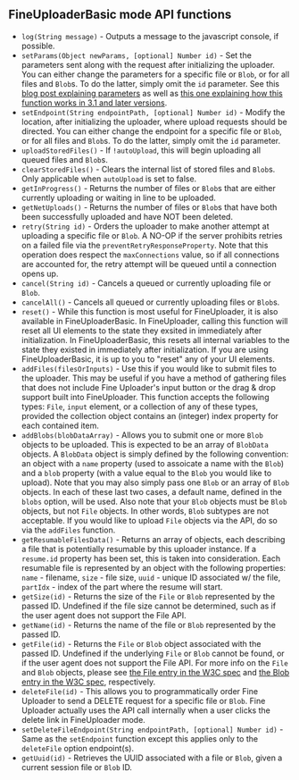 ## FineUploaderBasic mode API functions ##
* `log(String message)` - Outputs a message to the javascript console, if possible.
* `setParams(Object newParams, [optional] Number id)` - Set the parameters sent along with the request after initializing the uploader.
You can either change the parameters for a specific file or `Blob`, or for all files and `Blob`s.  To do the latter, simply omit the `id` parameter.
See this [blog post explaining parameters](http://blog.fineuploader.com/2012/11/include-params-in-request-body-or-query.html)
as well as [this one explaining how this function works in 3.1 and later versions](http://blog.fineuploader.com/2012/12/setparams-is-now-much-more-useful-in-31.html).
* `setEndpoint(String endpointPath, [optional] Number id)` - Modify the location,  after initializing the uploader, where upload requests should be directed.
You can either change the endpoint for a specific file or `Blob`, or for all files and `Blob`s.  To do the latter, simply omit the `id` parameter.
* `uploadStoredFiles()` - If `!autoUpload`, this will begin uploading all queued files and `Blob`s.
* `clearStoredFiles()` - Clears the internal list of stored files and `Blob`s.  Only applicable when `autoUpload` is set to false.
* `getInProgress()` - Returns the number of files or `Blob`s that are either currently uploading or waiting in line to be uploaded.
* `getNetUploads()` - Returns the number of files or `Blob`s that have both been successfully uploaded and have NOT been deleted.
* `retry(String id)` - Orders the uploader to make another attempt at uploading a specific file or `Blob`.  A NO-OP if the server
prohibits retries on a failed file via the <code>preventRetryResponseProperty</code>.  Note that this operation does
respect the <code>maxConnections</code> value, so if all connections are accounted for, the retry attempt will be queued
until a connection opens up.
* `cancel(String id)` - Cancels a queued or currently uploading file or `Blob`.
* `cancelAll()` - Cancels all queued or currently uploading files or `Blob`s.
* `reset()` - While this function is most useful for FineUploader, it is also available in FineUploaderBasic.  In FineUploader,
calling this function will reset all UI elements to the state they exsited in immediately after initialization.  In FineUploaderBasic,
this resets all internal variables to the state they existed in immediately after initialization.  If you are using FineUploaderBasic,
it is up to you to "reset" any of your UI elements.
* `addFiles(filesOrInputs)` - Use this if you would like to submit files to the uploader.  This may be useful if you have
a method of gathering files that does not include Fine Uploader's input button or the drag & drop support built into FineUploader.
This function accepts the following types: `File`, `input` element, or a collection of any of these types, provided the
collection object contains an (integer) index property for each contained item.
* `addBlobs(blobDataArray)` - Allows you to submit one or more `Blob` objects to be uploaded.  This is expected to be an array
of `BlobData` objects.  A `BlobData` object is simply defined by the following convention: an object with a `name` property
(used to assoicate a name with the `Blob`) and a `blob` property (with a value equal to the `Blob` you would like to upload).
Note that you may also simply pass one `Blob` or an array of `Blob` objects.  In each of these last two cases, a default name,
defined in the `blobs` option, will be used.  Also note that your `Blob` objects must be `Blob` objects, but not `File` objects.
In other words, `Blob` subtypes are not acceptable.  If you would like to upload `File` objects via the API, do so via the `addFiles` function.
* `getResumableFilesData()` - Returns an array of objects, each describing a file that is potentially resumable by this uploader instance.
If a `resume.id` property has been set, this is taken into consideration.  Each resumable file is represented by an object with the
following properties: `name` - filename, `size` - file size, `uuid` - unique ID associated w/ the file, `partIdx` - index of the part where
the resume will start.
* `getSize(id)` - Returns the size of the `File` or `Blob` represented by the passed ID.  Undefined if the file size cannot be determined, such as
if the user agent does not support the File API.
* `getName(id)` - Returns the name of the file or `Blob` represented by the passed ID.
* `getFile(id)` - Returns the `File` or `Blob` object associated with the passed ID.  Undefined if the underlying `File` or `Blob` cannot be found,
or if the user agent does not support the File API.  For more info on the `File` and `Blob` objects, please see
[the File entry in the W3C spec](http://www.w3.org/TR/FileAPI/#dfn-file) and [the Blob entry in the W3C spec](http://www.w3.org/TR/FileAPI/#dfn-Blob), respectively.
* `deleteFile(id)` - This allows you to programmatically order Fine Uploader to send a DELETE request for a specific file or `Blob`.
Fine Uploader actually uses the API call internally when a user clicks the delete link in FineUploader mode.
* `setDeleteFileEndpoint(String endpointPath, [optional] Number id)` - Same as the `setEndpoint` function except this applies only to the `deleteFile` option endpoint(s).
* `getUuid(id)` - Retrieves the UUID associated with a file or `Blob`, given a current session file or `Blob` ID.


